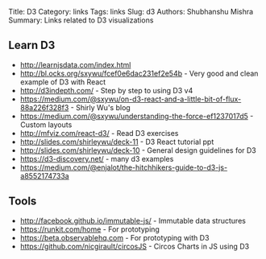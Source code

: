 Title: D3
Category: links
Tags: links
Slug: d3
Authors: Shubhanshu Mishra
Summary: Links related to D3 visualizations

## Learn D3

* http://learnjsdata.com/index.html
* http://bl.ocks.org/sxywu/fcef0e6dac231ef2e54b - Very good and clean example of D3 with React
* http://d3indepth.com/ - Step by step to using D3 v4
* https://medium.com/@sxywu/on-d3-react-and-a-little-bit-of-flux-88a226f328f3 - Shirly Wu's blog
* https://medium.com/@sxywu/understanding-the-force-ef1237017d5 - Custom layouts
* http://mfviz.com/react-d3/ - Read D3 exercises
* http://slides.com/shirleywu/deck-11 - D3 React tutorial ppt
* http://slides.com/shirleywu/deck-10 - General design guidelines for D3
* https://d3-discovery.net/ - many d3 examples
* https://medium.com/@enjalot/the-hitchhikers-guide-to-d3-js-a8552174733a

## Tools

* http://facebook.github.io/immutable-js/ - Immutable data structures
* https://runkit.com/home - For prototyping
* https://beta.observablehq.com - For prototyping with D3
* https://github.com/nicgirault/circosJS - Circos Charts in JS using D3


